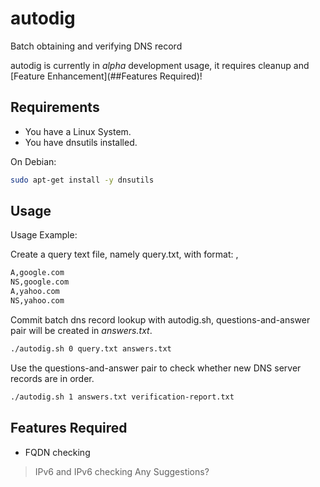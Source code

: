 # autodig
Batch obtaining and verifying DNS record

autodig is currently in *alpha* development usage, it requires cleanup and [Feature Enhancement](##Features Required)!

## Requirements
- You have a Linux System.
- You have dnsutils installed.

On Debian:
```bash
sudo apt-get install -y dnsutils
```

## Usage
Usage Example:

Create a query text file, namely query.txt, with format: <RType>,<FQDN> 
```bash
A,google.com
NS,google.com
A,yahoo.com
NS,yahoo.com
```

Commit batch dns record lookup with autodig.sh, questions-and-answer pair will be created in *answers.txt*.
```bash
./autodig.sh 0 query.txt answers.txt
```

Use the questions-and-answer pair to check whether new DNS server records are in order.
```bash
./autodig.sh 1 answers.txt verification-report.txt
```

## Features Required
*    FQDN checking
>    IPv6 and IPv6 checking
>    Any Suggestions?
